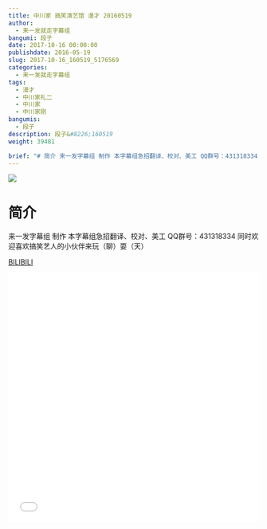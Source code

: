 ```yaml
---
title: 中川家 搞笑演艺馆 漫才 20160519
author: 
  - 来一发就走字幕组
bangumi: 段子
date: 2017-10-16 00:00:00
publishdate: 2016-05-19
slug: 2017-10-16_160519_5176569
categories: 
  - 来一发就走字幕组
tags: 
  - 漫才
  - 中川家礼二
  - 中川家
  - 中川家刚
bangumis: 
  - 段子
description: 段子&#8226;160519
weight: 39481

brief: "# 简介 来一发字幕组 制作 本字幕组急招翻译、校对、美工 QQ群号：431318334 同时欢迎喜欢搞笑艺人的小伙伴来玩（聊）耍（天）"
---
```


![](https://i.imgur.com/BPvwMvE.jpg)

# 简介  
来一发字幕组 制作  本字幕组急招翻译、校对、美工   QQ群号：431318334 同时欢迎喜欢搞笑艺人的小伙伴来玩（聊）耍（天）

  [BILIBILI](https://www.bilibili.com/video/av5176569/)


<div class="vcontainer">  <iframe class='video' src="//www.bilibili.com/blackboard/player.html?aid=5176569" width="100%" height="500" frameborder="0" allowfullscreen="allowfullscreen"></iframe></div>
